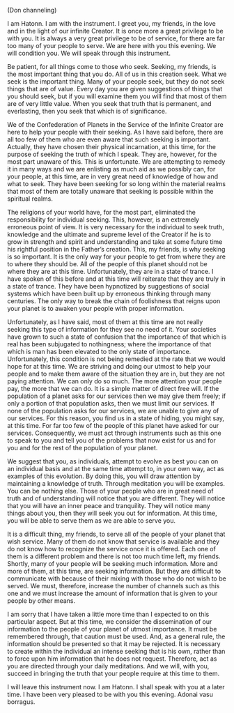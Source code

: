<p class="channel-type">(Don channeling)</p>
<p>I am Hatonn. I am with the instrument. I greet you, my friends, in the love and in the light of our infinite Creator. It is once more a great privilege to be with you. It is always a very great privilege to be of service, for there are far too many of your people to serve. We are here with you this evening. We will condition you. We will speak through this instrument.</p>
<p>Be patient, for all things come to those who seek. Seeking, my friends, is the most important thing that you do. All of us in this creation seek. What we seek is the important thing. Many of your people seek, but they do not seek things that are of value. Every day you are given suggestions of things that you should seek, but if you will examine them you will find that most of them are of very little value. When you seek that truth that is permanent, and everlasting, then you seek that which is of significance.</p>
<p>We of the Confederation of Planets in the Service of the Infinite Creator are here to help your people with their seeking. As I have said before, there are all too few of them who are even aware that such seeking is important. Actually, they have chosen their physical incarnation, at this time, for the purpose of seeking the truth of which I speak. They are, however, for the most part unaware of this. This is unfortunate. We are attempting to remedy it in many ways and we are enlisting as much aid as we possibly can, for your people, at this time, are in very great need of knowledge of how and what to seek. They have been seeking for so long within the material realms that most of them are totally unaware that seeking is possible within the spiritual realms.</p>
<p>The religions of your world have, for the most part, eliminated the responsibility for individual seeking. This, however, is an extremely erroneous point of view. It is very necessary for the individual to seek truth, knowledge and the ultimate and supreme level of the Creator if he is to grow in strength and spirit and understanding and take at some future time his rightful position in the Father’s creation. This, my friends, is why seeking is so important. It is the only way for your people to get from where they are to where they should be. All of the people of this planet should not be where they are at this time. Unfortunately, they are in a state of trance. I have spoken of this before and at this time will reiterate that they are truly in a state of trance. They have been hypnotized by suggestions of social systems which have been built up by erroneous thinking through many centuries. The only way to break the chain of foolishness that reigns upon your planet is to awaken your people with proper information.</p>
<p>Unfortunately, as I have said, most of them at this time are not really seeking this type of information for they see no need of it. Your societies have grown to such a state of confusion that the importance of that which is real has been subjugated to nothingness; where the importance of that which is man has been elevated to the only state of importance. Unfortunately, this condition is not being remedied at the rate that we would hope for at this time. We are striving and doing our utmost to help your people and to make them aware of the situation they are in, but they are not paying attention. We can only do so much. The more attention your people pay, the more that we can do. It is a simple matter of direct free will. If the population of a planet asks for our services then we may give them freely; if only a portion of that population asks, then we must limit our services. If none of the population asks for our services, we are unable to give any of our services. For this reason, you find us in a state of hiding, you might say, at this time. For far too few of the people of this planet have asked for our services. Consequently, we must act through instruments such as this one to speak to you and tell you of the problems that now exist for us and for you and for the rest of the population of your planet.</p>
<p>We suggest that you, as individuals, attempt to evolve as best you can on an individual basis and at the same time attempt to, in your own way, act as examples of this evolution. By doing this, you will draw attention by maintaining a knowledge of truth. Through meditation you will be examples. You can be nothing else. Those of your people who are in great need of truth and of understanding will notice that you are different. They will notice that you will have an inner peace and tranquility. They will notice many things about you, then they will seek you out for information. At this time, you will be able to serve them as we are able to serve you.</p>
<p>It is a difficult thing, my friends, to serve all of the people of your planet that wish service. Many of them do not know that service is available and they do not know how to recognize the service once it is offered. Each one of them is a different problem and there is not too much time left, my friends. Shortly, many of your people will be seeking much information. More and more of them, at this time, are seeking information. But they are difficult to communicate with because of their mixing with those who do not wish to be served. We must, therefore, increase the number of channels such as this one and we must increase the amount of information that is given to your people by other means.</p>
<p>I am sorry that I have taken a little more time than I expected to on this particular aspect. But at this time, we consider the dissemination of our information to the people of your planet of utmost importance. It must be remembered through, that caution must be used. And, as a general rule, the information should be presented so that it may be rejected. It is necessary to create within the individual an intense seeking that is his own, rather than to force upon him information that he does not request. Therefore, act as you are directed through your daily meditations. And we will, with you, succeed in bringing the truth that your people require at this time to them.</p>
<p>I will leave this instrument now. I am Hatonn. I shall speak with you at a later time. I have been very pleased to be with you this evening. Adonai vasu borragus.</p>